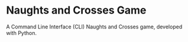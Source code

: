 # Naughts and Crosses Game
A Command Line Interface (CLI) Naughts and Crosses game, developed with Python.

